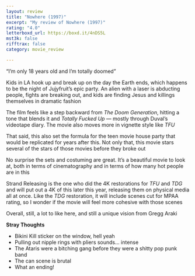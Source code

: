 ```yaml
---
layout: review
title: "Nowhere (1997)"
excerpt: "My review of Nowhere (1997)"
rating: "4.0"
letterboxd_url: https://boxd.it/4nDS5L
mst3k: false
rifftrax: false
category: movie_review

---
```


“I’m only 18 years old and I’m totally doomed”

Kids in LA hook up and break up on the day the Earth ends, which happens to be the night of Jujyfruit’s epic party. An alien with a laser is abducting people, fights are breaking out, and kids are finding Jesus and killings themselves in dramatic fashion

The film feels like a step backward from <i>The Doom Generation</i>, hitting a tone that blends it and <i>Totally Fucked Up</i> — mostly through Duval’s videotape diary. The movie also moves more in vignette style like <i>TFU</i>

That said, this also set the formula for the teen movie house party that would be replicated for years after this. Not only that, this movie stars several of the stars of those movies before they broke out

No surprise the sets and costuming are great. It’s a beautiful movie to look at, both in terms of cinematography and in terms of how many hot people are in this

Strand Releasing is the one who did the 4K restorations for <i>TFU</i> and <i>TDG</i> and will put out a 4K of this later this year, releasing them on physical media all at once. Like the <i>TDG</i> restoration, it will include scenes cut for MPAA rating, so I wonder if the movie will feel more cohesive with those scenes

Overall, still, a lot to like here, and still a unique vision from Gregg Araki 

<b>Stray Thoughts</b>
* Bikini Kill sticker on the window, hell yeah
* Pulling out nipple rings with pliers sounds… intense
* The Ataris were a bitching gang before they were a shitty pop punk band
* The can scene is brutal
* What an ending!